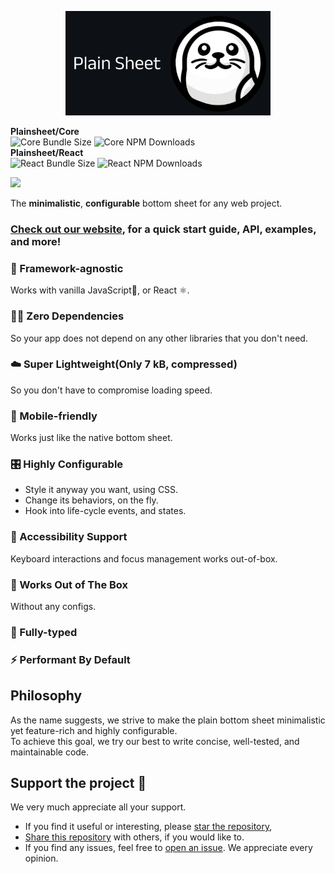 <p align="center">
  <a href="https://https://www.plainsheet.org/">
    <img src="https://github.com/plainsheet/plainsheet/raw/main/documents/assets/readme-header-mascot.png" width="328" height="167">
  </a>
</p>

**Plainsheet/Core**  
![Core Bundle Size](https://img.shields.io/bundlephobia/minzip/@plainsheet/core)
![Core NPM Downloads](https://img.shields.io/npm/dt/@plainsheet/core)  
**Plainsheet/React**  
![React Bundle Size](https://img.shields.io/bundlephobia/minzip/@plainsheet/react)
![React NPM Downloads](https://img.shields.io/npm/dt/@plainsheet/react)

<a href="https://codecov.io/gh/PeterByun/plain-bottom-sheet" > 
 <img src="https://codecov.io/gh/PeterByun/plain-bottom-sheet/graph/badge.svg?token=WFHGUAI3GC"/> 
</a>

The **minimalistic**, **configurable** bottom sheet for any web project.

### [Check out our website](https://www.plainsheet.org//), for a quick start guide, API, examples, and more!

### 🧩 Framework-agnostic

Works with vanilla JavaScript🍦, or React ⚛️.

### ⛓️‍💥 Zero Dependencies

So your app does not depend on any other libraries that you don't need.

### ☁️ Super Lightweight(Only 7 kB, compressed)

So you don't have to compromise loading speed.

### 📱 Mobile-friendly

Works just like the native bottom sheet.

### 🎛 Highly Configurable

- Style it anyway you want, using CSS.
- Change its behaviors, on the fly.
- Hook into life-cycle events, and states.

### 🦮 Accessibility Support

Keyboard interactions and focus management works out-of-box.

### 🍰 Works Out of The Box

Without any configs.

### 🦾 Fully-typed

### ⚡️ Performant By Default

## Philosophy

As the name suggests, we strive to make the plain bottom sheet minimalistic yet feature-rich and highly configurable.  
To achieve this goal, we try our best to write concise, well-tested, and maintainable code.

## Support the project 🤍

We very much appreciate all your support.

- If you find it useful or interesting, please [star the repository](https://github.com/plainsheet/plainsheet/stargazers),
- [Share this repository](https://github.com/plainsheet/plainsheet?tab=readme-ov-file) with others, if you would like to.
- If you find any issues, feel free to [open an issue](https://github.com/plainsheet/plainsheet/issues). We appreciate every opinion.
